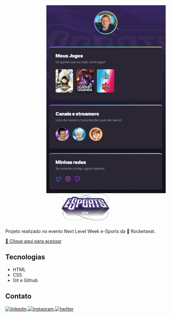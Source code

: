 <img align="right" height="590em" src="./.github/preview.png"/>
<h1 align="center">
<a href="https://github.com/rodrigoridasi">
<img width="30%" alt="NLW e-Sports" src="./.github/nlw-esports-readme-header.png" />
</a>
</h1>

Projeto realizado no evento Next Level Week e-Sports da 🚀 Rocketseat. 

[🔗 Clique aqui para acessar](https://rodrigoridasi.github.io/nlw-esports/)

## Tecnologias

- HTML
- CSS
- Git e Github

## Contato

<p align="left">
<a href="https://linkedin.com/in/rodrigoridasi" target="_blank">
  <img align="center" src="https://img.shields.io/badge/-rodrigoridasi-05122A?style=flat&logo=linkedin" alt="linkedin"/>
</a>
<a href="https://instagram.com/rodrigoridasi" target="_blank">
 <img align="center" src="https://img.shields.io/badge/-rodrigoridasi-05122A?style=flat&logo=instagram" alt="instagram"/>
</a>
<a href="https://twitter.com/rodrigoridasi" target="_blank">
  <img align="center" src="https://img.shields.io/badge/-rodrigoridasi-05122A?style=flat&logo=twitter" alt="twitter"/>  
</a>
</p>